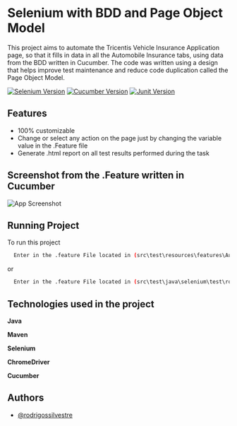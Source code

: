 
# Selenium with BDD and Page Object Model

This project aims to automate the Tricentis Vehicle Insurance Application page, so that it fills in data in all the Automobile Insurance tabs, using data from the BDD written in Cucumber. The code was written using a design that helps improve test maintenance and reduce code duplication called the Page Object Model.


[![Selenium Version](https://img.shields.io/badge/Selenium-4.1.1-blue)](https://mvnrepository.com/artifact/org.seleniumhq.selenium/selenium-java)
[![Cucumber Version](https://img.shields.io/badge/Cucumber-6.9.1-brightgreen)](https://mvnrepository.com/artifact/io.cucumber/cucumber-java)
[![Junit Version](https://img.shields.io/badge/Junit-4.13.2-blue.svg)](https://mvnrepository.com/artifact/junit/junit)


## Features

- 100% customizable
- Change or select any action on the page just by changing the variable value in the .Feature file
- Generate .html report on all test results performed during the task


## Screenshot from the .Feature written in Cucumber

![App Screenshot](https://user-images.githubusercontent.com/58074589/184560928-56fae155-a7ac-4b3a-ab3b-43aad16137a3.png)


## Running Project

To run this project

```bash
  Enter in the .feature File located in (src\test\resources\features\AutomobileInsurance.feature) and run as Cucumber Feature
```
or
```bash
  Enter in the .feature File located in (src\test\java\selenium\test\rodrigo\runners\PageRunner.java) and run as Junit Test
```

## Technologies used in the project

**Java** 

**Maven**

**Selenium**

**ChromeDriver**

**Cucumber**

## Authors

- [@rodrigossilvestre](https://github.com/rodrigosilvestre)

